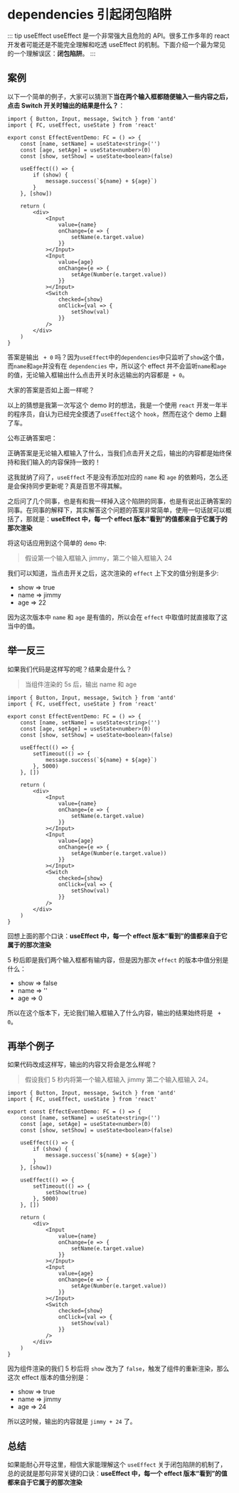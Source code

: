# dependencies 引起闭包陷阱

::: tip useEffect
useEffect 是一个非常强大且危险的 API。很多工作多年的 react 开发者可能还是不能完全理解和吃透 useEffect 的机制。下面介绍一个最为常见的一个理解误区：**闭包陷阱**。
:::

## 案例

以下一个简单的例子，大家可以猜测下**当在两个输入框都随便输入一些内容之后，点击 Switch 开关时输出的结果是什么？**：

```tsx
import { Button, Input, message, Switch } from 'antd'
import { FC, useEffect, useState } from 'react'

export const EffectEventDemo: FC = () => {
	const [name, setName] = useState<string>('')
	const [age, setAge] = useState<number>(0)
	const [show, setShow] = useState<boolean>(false)

	useEffect(() => {
		if (show) {
			message.success(`${name} + ${age}`)
		}
	}, [show])

	return (
		<div>
			<Input
				value={name}
				onChange={e => {
					setName(e.target.value)
				}}
			></Input>
			<Input
				value={age}
				onChange={e => {
					setAge(Number(e.target.value))
				}}
			></Input>
			<Switch
				checked={show}
				onClick={val => {
					setShow(val)
				}}
			/>
		</div>
	)
}
```

答案是输出 ` + 0` 吗？因为`useEffect`中的`dependencies`中只监听了`show`这个值，而`name`和`age`并没有在 `dependencies` 中，所以这个 effect 并不会监听`name`和`age`的值，无论输入框输出什么点击开关时永远输出的内容都是` + 0`。

大家的答案是否如上面一样呢？

以上的猜想是我第一次写这个 demo 时的想法，我是一个使用 `react` 开发一年半的程序员，自认为已经完全摸透了`useEffect`这个 `hook`，然而在这个 demo 上翻了车。

公布正确答案吧：

正确答案是无论输入框输入了什么，当我们点击开关之后，输出的内容都是始终保持和我们输入的内容保持一致的！

这我就纳了闷了，`useEffec`t 不是没有添加对应的 `name` 和 `age` 的依赖吗，怎么还是会保持同步更新呢？真是百思不得其解。

之后问了几个同事，也是有和我一样掉入这个陷阱的同事，也是有说出正确答案的同事。在同事的解释下，其实解答这个问题的答案非常简单，使用一句话就可以概括了，那就是：**useEffect 中，每一个 effect 版本“看到”的值都来自于它属于的那次渲染**

将这句话应用到这个简单的 `demo` 中:

> 假设第一个输入框输入 jimmy，第二个输入框输入 24

我们可以知道，当点击开关之后，这次渲染的 `effect` 上下文的值分别是多少:

- show => true
- name => jimmy
- age => 22

因为这次版本中 `name` 和 `age` 是有值的，所以会在 `effect` 中取值时就直接取了这当中的值。

## 举一反三

如果我们代码是这样写的呢？结果会是什么？

> 当组件渲染的 5s 后，输出 name 和 age

```tsx
import { Button, Input, message, Switch } from 'antd'
import { FC, useEffect, useState } from 'react'

export const EffectEventDemo: FC = () => {
	const [name, setName] = useState<string>('')
	const [age, setAge] = useState<number>(0)
	const [show, setShow] = useState<boolean>(false)

	useEffect(() => {
		setTimeout(() => {
			message.success(`${name} + ${age}`)
		}, 5000)
	}, [])

	return (
		<div>
			<Input
				value={name}
				onChange={e => {
					setName(e.target.value)
				}}
			></Input>
			<Input
				value={age}
				onChange={e => {
					setAge(Number(e.target.value))
				}}
			></Input>
			<Switch
				checked={show}
				onClick={val => {
					setShow(val)
				}}
			/>
		</div>
	)
}
```

回想上面的那个口诀：**useEffect 中，每一个 effect 版本“看到”的值都来自于它属于的那次渲染**

5 秒后即是我们两个输入框都有输内容，但是因为那次 `effect` 的版本中值分别是什么：

- show => false
- name => ''
- age => 0

所以在这个版本下，无论我们输入框输入了什么内容，输出的结果始终将是 ` + 0`。

## 再举个例子

如果代码改成这样写，输出的内容又将会是怎么样呢？

> 假设我们 5 秒内将第一个输入框输入 jimmy 第二个输入框输入 24。

```tsx
import { Button, Input, message, Switch } from 'antd'
import { FC, useEffect, useState } from 'react'

export const EffectEventDemo: FC = () => {
	const [name, setName] = useState<string>('')
	const [age, setAge] = useState<number>(0)
	const [show, setShow] = useState<boolean>(false)

	useEffect(() => {
		if (show) {
			message.success(`${name} + ${age}`)
		}
	}, [show])

	useEffect(() => {
		setTimeout(() => {
			setShow(true)
		}, 5000)
	}, [])

	return (
		<div>
			<Input
				value={name}
				onChange={e => {
					setName(e.target.value)
				}}
			></Input>
			<Input
				value={age}
				onChange={e => {
					setAge(Number(e.target.value))
				}}
			></Input>
			<Switch
				checked={show}
				onClick={val => {
					setShow(val)
				}}
			/>
		</div>
	)
}
```

因为组件渲染的我们 5 秒后将 `show` 改为了 `false`，触发了组件的重新渲染，那么这次 effect 版本的值分别是：

- show => true
- name => jimmy
- age => 24

所以这时候，输出的内容就是 `jimmy + 24` 了。

## 总结

如果能耐心开导这里，相信大家能理解这个 `useEffect` 关于闭包陷阱的机制了，总的说就是那句非常关键的口诀：**useEffect 中，每一个 effect 版本“看到”的值都来自于它属于的那次渲染**
